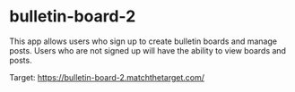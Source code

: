 # bulletin-board-2

This app allows users who sign up to create bulletin boards and manage posts. Users who are not signed up will have the ability to view boards and posts. 

Target: https://bulletin-board-2.matchthetarget.com/
